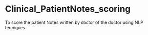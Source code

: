 ﻿# Clinical_PatientNotes_scoring

To score the patient Notes written by doctor of the doctor using NLP teqniques 
